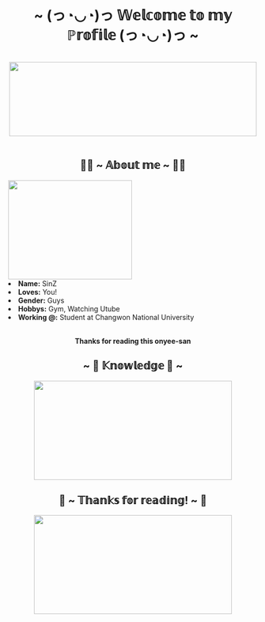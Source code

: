 <body>
<h1 align="center">~ (っ◔◡◔)っ 𝕎𝕖𝕝𝕔𝕠𝕞𝕖 𝕥𝕠 𝕞𝕪 ℙ𝕣𝕠𝕗𝕚𝕝𝕖 (っ◔◡◔)っ  ~</h1>
<br>
<div align="center">
<img src="https://imgur.com/9TJpnA7.gif" style="width:500px;height:150px;">
</div>
<br>
<div>
<h2 align="center"> 🏋️‍♂️ ~ 𝔸𝕓𝕠𝕦𝕥 𝕞𝕖 ~ 🏋️‍♂️ </h2>

<img src="https://media.giphy.com/media/FWAcpJsFT9mvrv0e7a/giphy.gif"  width ="250" height="200" align="center">
<li>
<b>Name:</b> SinZ</li>

</li>
<li>
<b>Loves:</b> You! 
</li>
<li>
<b>Gender:</b> Guys
</li>
<li>
<b>Hobbys:</b> Gym, Watching Utube
</li>
<li>
<b>Working @:</b> Student at Changwon National University
</li>
<br>
  <p><b>  <p align="center"> Thanks for reading this onyee-san<br></p>
</div>
<div>
<h2 align="center"> ~ 📇 𝕂𝕟𝕠𝕨𝕝𝕖𝕕𝕘𝕖 📇 ~</h2>
<p>
<div align="center">
<img src="https://media.giphy.com/media/kQ3FSVoJrkYWk/giphy.gif" align="center" width="400" height="200"  >



<h2 align="center">💖 ~ 𝕋𝕙𝕒𝕟𝕜𝕤 𝕗𝕠𝕣 𝕣𝕖𝕒𝕕𝕚𝕟𝕘! ~ 💖</h2>
<div align="center">
<img src="https://media.giphy.com/media/11pR4iyG90b6Zq/giphy.gif"align="center" width="400" height="200">
</div>

</div>
</body>
